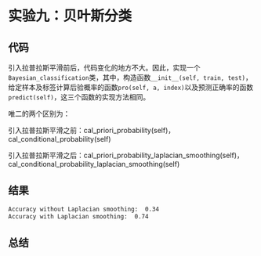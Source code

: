 # 实验九：贝叶斯分类

## 代码

引入拉普拉斯平滑前后，代码变化的地方不大。因此，实现一个`Bayesian_classification`类，其中，构造函数`__init__(self, train, test)`，给定样本及标签计算后验概率的函数`pro(self, a, index)`以及预测正确率的函数`predict(self)`，这三个函数的实现方法相同。

唯二的两个区别为：

引入拉普拉斯平滑之前：cal_priori_probability(self)，cal_conditional_probability(self)

引入拉普拉斯平滑之后：cal_priori_probability_laplacian_smoothing(self)，cal_conditional_probability_laplacian_smoothing(self)

## 结果

```bash
Accuracy without Laplacian smoothing:  0.34
Accuracy with Laplacian smoothing:  0.74
```

## 总结

